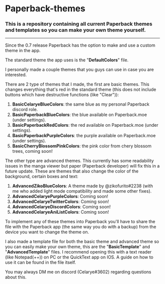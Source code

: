 # Paperback-themes
### This is a repository containing all current Paperback themes and templates so you can make your own theme yourself.

---

Since the 0.7 release Paperback has the option to make and use a custom theme in the app.

The standard theme the app uses is the "**DefaultColors**" file.

I personally made a couple themes that you guys can use in case you are interested.

There are 2 type of themes that I made, the first are basic themes.
This changes everything that's red in the standard theme (this does not include buttons which have destructive functions (like "Clear")):

1) **BasicCelaryeBlueColors**: the same blue as my personal Paperback discord role.
2) **BasicPaperbackBlueColors**: the blue available on Paperback.moe (under settings).
3) **BasicPaperbackRedColors**: the red available on Paperback.moe (under settings).
4) **BasicPaperbackPurpleColors**: the purple available on Paperback.moe (under settings).
5) **BasicCherryBlossomPinkColors**: the pink color from chery blossom trees, coming soon!

The other type are advanced themes.
This currently has some readability issues in the manga viewer but paper (Paperback developer) will fix this in a future update.
These are themes that also change the color of the background, certain boxes and text:

1) **AdvancedZikoBlueColors**: A theme made by @zikofurito#2238 (with me who added light mode compatibility and made some other fixes).
2) **AdvancedCelaryePurpleColors**: Coming soon!
3) **AdvancedCelaryeTwitterColors**: Coming soon!
4) **AdvancedCelaryeDiscordColors**: Coming soon!
5) **AdvancedCelaryeAniListColors**: Coming soon!

To implement any of these themes into Paperback you'll have to share the file with the Paperback app (the same way you do with a backup) from the device you want to change the theme on.

I also made a template file for both the basic theme and advanced theme so you can easily make your own theme, this are the "**BasicTemplate**" and "**AdvancedTemplate**" files. I recommend opening this with a text reader (like Notepad(++)) on PC or the QuickText app on IOS. A guide on how to use it can be found in the file itself.

You may always DM me on discord (Celarye#3602) regarding questions about this.
